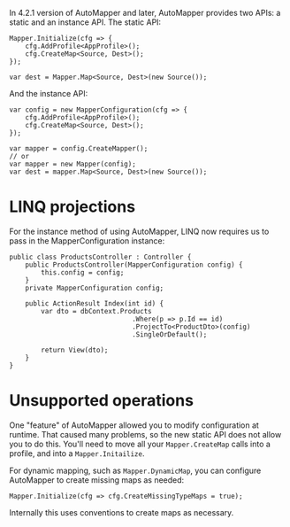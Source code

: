 In 4.2.1 version of AutoMapper and later, AutoMapper provides two APIs: a static and an instance API. The static API:

```
Mapper.Initialize(cfg => {
    cfg.AddProfile<AppProfile>();
    cfg.CreateMap<Source, Dest>();
});

var dest = Mapper.Map<Source, Dest>(new Source());
```

And the instance API:

```
var config = new MapperConfiguration(cfg => {
    cfg.AddProfile<AppProfile>();
    cfg.CreateMap<Source, Dest>();
});

var mapper = config.CreateMapper();
// or
var mapper = new Mapper(config);
var dest = mapper.Map<Source, Dest>(new Source());
```

# LINQ projections

For the instance method of using AutoMapper, LINQ now requires us to pass in the MapperConfiguration instance:

```
public class ProductsController : Controller {
    public ProductsController(MapperConfiguration config) {
        this.config = config;
    }
    private MapperConfiguration config;

    public ActionResult Index(int id) {
        var dto = dbContext.Products
                               .Where(p => p.Id == id)
                               .ProjectTo<ProductDto>(config)
                               .SingleOrDefault();

        return View(dto);
    }    
}
```

# Unsupported operations

One "feature" of AutoMapper allowed you to modify configuration at runtime. That caused many problems, so the new static API does not allow you to do this. You'll need to move all your `Mapper.CreateMap` calls into a profile, and into a `Mapper.Initailize`.

For dynamic mapping, such as `Mapper.DynamicMap`, you can configure AutoMapper to create missing maps as needed:

```
Mapper.Initialize(cfg => cfg.CreateMissingTypeMaps = true);
```

Internally this uses conventions to create maps as necessary.